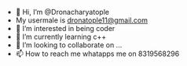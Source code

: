 - 👋 Hi, I’m @Dronacharyatople
-    My usermale is dronatople11@gmail.com
- 👀 I’m interested in being coder
- 🌱 I’m currently learning c++
- 💞️ I’m looking to collaborate on ...
- 📫 How to reach me whatapps me on 8319568296

<!---
Dronacharyatople/Dronacharyatople is a ✨ special ✨ repository because its `README.md` (this file) appears on your GitHub profile.
You can click the Preview link to take a look at your changes.
--->
